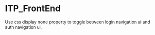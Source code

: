 # ITP_FrontEnd

Use css display none property to toggle between  login navigation ui and auth navigation ui.
